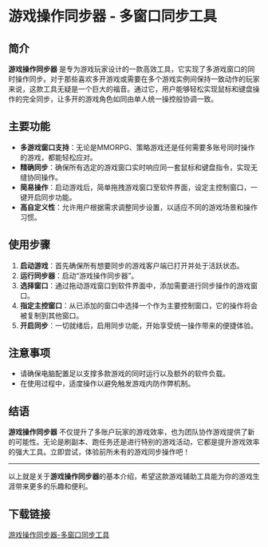 # 游戏操作同步器 - 多窗口同步工具

## 简介
**游戏操作同步器** 是专为游戏玩家设计的一款高效工具，它实现了多游戏窗口的同时操作同步。对于那些喜欢多开游戏或需要在多个游戏实例间保持一致动作的玩家来说，这款工具无疑是一个巨大的福音。通过它，用户能够轻松实现鼠标和键盘操作的完全同步，让多开的游戏角色如同由单人统一操控般协调一致。

## 主要功能
- **多游戏窗口支持**：无论是MMORPG、策略游戏还是任何需要多账号同时操作的游戏，都能轻松应对。
- **精确同步**：确保所有选定的游戏窗口实时响应同一套鼠标和键盘指令，实现无缝协同操作。
- **简易操作**：启动游戏后，简单拖拽游戏窗口至软件界面，设定主控制窗口，一键开启同步功能。
- **高自定义性**：允许用户根据需求调整同步设置，以适应不同的游戏场景和操作习惯。

## 使用步骤
1. **启动游戏**：首先确保所有想要同步的游戏客户端已打开并处于活跃状态。
2. **运行同步器**：启动“游戏操作同步器”。
3. **选择窗口**：通过拖动游戏窗口到软件界面中，添加需要进行同步操作的游戏窗口。
4. **指定主控窗口**：从已添加的窗口中选择一个作为主要控制窗口，它的操作将会被复制到其他窗口。
5. **开启同步**：一切就绪后，启用同步功能，开始享受统一操作带来的便捷体验。

## 注意事项
- 请确保电脑配置足以支撑多款游戏的同时运行以及额外的软件负载。
- 在使用过程中，适度操作以避免触发游戏内防作弊机制。

## 结语
**游戏操作同步器** 不仅提升了多账户玩家的游戏效率，也为团队协作游戏提供了新的可能性。无论是刷副本、跑任务还是进行特别的游戏活动，它都是提升游戏效率的强大工具。立即尝试，体验前所未有的游戏同步操作吧！

---

以上就是关于**游戏操作同步器**的基本介绍，希望这款游戏辅助工具能为你的游戏生涯带来更多的乐趣和便利。

## 下载链接

[游戏操作同步器-多窗口同步工具](https://pan.quark.cn/s/2da71611f0f1)